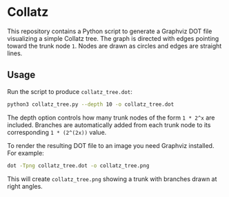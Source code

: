 # Collatz

This repository contains a Python script to generate a Graphviz DOT file
visualizing a simple Collatz tree. The graph is directed with edges pointing
toward the trunk node `1`. Nodes are drawn as circles and edges are straight
lines.

## Usage

Run the script to produce `collatz_tree.dot`:

```bash
python3 collatz_tree.py --depth 10 -o collatz_tree.dot
```

The depth option controls how many trunk nodes of the form `1 * 2^x` are
included. Branches are automatically added from each trunk node to its
corresponding `1 * (2^(2x))` value.

To render the resulting DOT file to an image you need Graphviz installed. For
example:

```bash
dot -Tpng collatz_tree.dot -o collatz_tree.png
```

This will create `collatz_tree.png` showing a trunk with branches drawn at right
angles.
